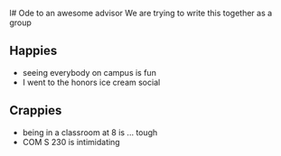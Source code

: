 l# Ode to an awesome advisor
We are trying to write this together as a group


## Happies

- seeing everybody on campus is fun
- I went to the honors ice cream social
## Crappies

- being in a classroom at 8 is ... tough
- COM S 230 is intimidating
